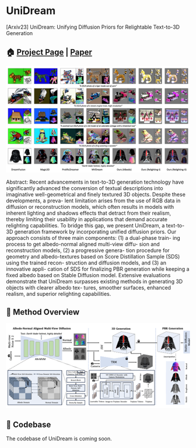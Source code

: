 # UniDream
[Arxiv23] UniDream: Unifying Diffusion Priors for Relightable Text-to-3D Generation
## 🏠 <a href="https://yg256li.github.io/UniDream/" target="_blank">Project Page</a> | <a href="xxxx" target="_blank">Paper</a>

![img:teaser](image/teaser.png)

Abstract: Recent advancements in text-to-3D generation technology have significantly advanced the conversion of textual descriptions into imaginative well-geometrical and finely textured 3D objects. Despite these developments, a preva- lent limitation arises from the use of RGB data in diffusion or reconstruction models, which often results in models with inherent lighting and shadows effects that detract from their realism, thereby limiting their usability in applications that demand accurate relighting capabilities. To bridge this gap, we present UniDream, a text-to-3D generation framework by incorporating unified diffusion priors. Our approach consists of three main components: (1) a dual-phase train- ing process to get albedo-normal aligned multi-view diffu- sion and reconstruction models, (2) a progressive genera- tion procedure for geometry and albedo-textures based on Score Distillation Sample (SDS) using the trained recon- struction and diffusion models, and (3) an innovative appli- cation of SDS for finalizing PBR generation while keeping a fixed albedo based on Stable Diffusion model. Extensive evaluations demonstrate that UniDream surpasses existing methods in generating 3D objects with clearer albedo tex- tures, smoother surfaces, enhanced realism, and superior relighting capabilities.

## 🔨 Method Overview

![img:pipeline](image/unidream_pipeline.png)

## 🤝 Codebase
The codebase of UniDream is coming soon.